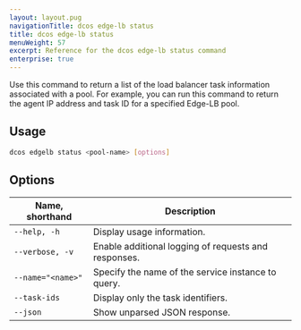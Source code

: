 ```yaml
---
layout: layout.pug
navigationTitle: dcos edge-lb status
title: dcos edge-lb status
menuWeight: 57
excerpt: Reference for the dcos edge-lb status command
enterprise: true
---
```


Use this command to return a list of the load balancer task information associated with a pool. For example, you can run this command to return the agent IP address and task ID for a specified Edge-LB pool.

## Usage

```bash
dcos edgelb status <pool-name> [options]
```

## Options

| Name, shorthand | Description |
|-----------------|-------------|
| `--help, -h`   | Display usage information. |
| `--verbose, -v`   | Enable additional logging of requests and responses. |
| `--name="<name>"`   | Specify the name of the service instance to query. |
| `--task-ids` | Display only the task identifiers. |
| `--json` | Show unparsed JSON response. |

<!-- ### Permissions -->

<!-- ### Examples -->
